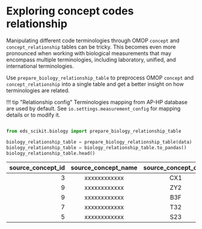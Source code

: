 # Exploring concept codes relationship

Manipulating different code terminologies through OMOP ```concept``` and ```concept_relationship``` tables can be tricky.  This becomes even more pronounced when working with biological measurements that may encompass multiple terminologies, including laboratory, unified, and international terminologies.

Use ```prepare_biology_relationship_table``` to preprocess OMOP ```concept``` and ```concept_relationship``` into a single table and get a better insight on how terminologies are related.

!!! tip "Relationship config"
    Terminologies mapping from AP-HP database are used by default. See ```io.settings.measurement_config``` for mapping details or to modify it.

```python

from eds_scikit.biology import prepare_biology_relationship_table

biology_relationship_table = prepare_biology_relationship_table(data)
biology_relationship_table = biology_relationship_table.to_pandas()
biology_relationship_table.head()
```

|   source_concept_id | source_concept_name   | source_concept_code   |   standard_concept_id     | standard_concept_name     | standard_concept_code       |
|--------------------:|:---------------------:|:---------------------:|:-------------------------:|:-------------------------:|:---------------------------:|
|                   3 | xxxxxxxxxxxx          | CX1                   |                         4 | xxxxxxxxxxxx              | A1                          |
|                   9 | xxxxxxxxxxxx          | ZY2                   |                         5 | xxxxxxxxxxxx              | A2                          |
|                   9 | xxxxxxxxxxxx          | B3F                   |                        47 | xxxxxxxxxxxx              | D3                          |
|                   7 | xxxxxxxxxxxx          | T32                   |                         4 | xxxxxxxxxxxx              | F82                         |
|                   5 | xxxxxxxxxxxx          | S23                   |                         1 | xxxxxxxxxxxx              | A432                        |
